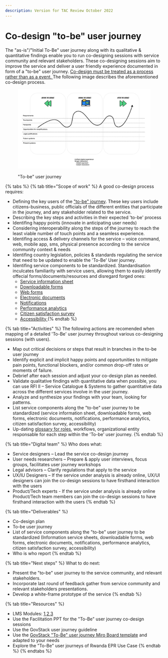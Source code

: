 ```yaml
---
description: Version for TAC Review October 2022
---
```


# Co-design "to-be" user journey

The "as-is"/"Initial To-Be" user journey along with its qualitative & quantitative findings enable you to run co-designing sessions with service community and relevant stakeholders. These co-designing sessions aim to improve the service and deliver a user friendly experience documented in form of a "to-be" user journey. [Co-design must be treated as a process rather than as a event. ](https://www.ncoss.org.au/wp-content/uploads/2017/06/Codesign-principles.pdf)The following image describes the aforementioned co-design process.



<figure><img src="../../.gitbook/assets/to be user journey.png" alt=""><figcaption><p>"To-be" user journey</p></figcaption></figure>

{% tabs %}
{% tab title="Scope of work" %}
A good co-design process requires:

* Defining the key users of the ["to-be" journey](../learning-and-exchange/artefacts.md#request-for-information-5-rfi-5).  These key users include citizens-business, public officials of the different entities that participate in the journey, and any stakeholder related to the service. &#x20;
* Describing the key steps and activities in their expected 'to-be' process &#x20;
* Identifing happy points (innovate in anticipating user needs)&#x20;
* Considering interoperability along the steps of the journey to reach the least viable number of touch points and a seamless experience. &#x20;
* Identifing access & delivery channels for the service – voice command, web, mobile app, sms, physical presence according to the service community context & needs &#x20;
* Identifing country legislation, policies & standards regulating the service that need to be updated to enable the 'To-Be' User journey.
* Identifing service components to be standardized. Standardisation inculcates familiarity with service users, allowing them to easily identify offecial forms/documents/resources and disregard forged ones:
  * [Service information sheet](https://govstack.gitbook.io/implementation-playbook/govstack-implementation-playbook/learning-and-exchange/artefacts#information-service-sheets)
  * [Downloadable forms](https://app.gitbook.com/o/pxmRWOPoaU8fUAbbcrus/s/zlgZ7XvqYnhGTNjlQo19/)
  * [Web forms](https://app.gitbook.com/o/pxmRWOPoaU8fUAbbcrus/s/zlgZ7XvqYnhGTNjlQo19/)
  * [Electronic documents](https://app.gitbook.com/o/pxmRWOPoaU8fUAbbcrus/s/zlgZ7XvqYnhGTNjlQo19/)
  * [Notifications](https://app.gitbook.com/o/pxmRWOPoaU8fUAbbcrus/s/zlgZ7XvqYnhGTNjlQo19/)
  * [Performance analytics](https://app.gitbook.com/o/pxmRWOPoaU8fUAbbcrus/s/zlgZ7XvqYnhGTNjlQo19/)
  * [Citizen satisfaction survey](https://app.gitbook.com/o/pxmRWOPoaU8fUAbbcrus/s/zlgZ7XvqYnhGTNjlQo19/)
  * [Accessibility ](https://app.gitbook.com/o/pxmRWOPoaU8fUAbbcrus/s/zlgZ7XvqYnhGTNjlQo19/)
{% endtab %}

{% tab title="Activities" %}
The following actions are recomended when mapping of a detailed 'To-Be' user journey throughout various co-designing sessions (with users).&#x20;

* Map out critical decisions or steps that result in branches in the to-be user journey&#x20;
* Identify explicit and implicit happy points and opportunities to mitigate pain points, functional blockers, and/or common drop-off rates or moments of failure.&#x20;
* Debrief after each session and adjust your co-design plan as needed.&#x20;
* Validate qualitative findings with quantitative data when possible, you can use RFI II – Service Catalogue & Systems to gather quantitative data across the different services involve in the user journey. &#x20;
* Analyze and synthesize your findings with your team, looking for patterns.&#x20;
* List service components along the "to-be" user journey to be standardized (service information sheet, downloadable forms, web forms, electronic documents, notifications, performance analytics, citizen satisfaction survey, accessibility)&#x20;
* Up-dating [glossary for roles](https://govstack.gitbook.io/implementation-playbook/govstack-implementation-playbook/annex/govstack-user-profiles-taxonomy), workflows, organizational entity responsable for each step within the 'To-be' user journey. &#x20;
{% endtab %}

{% tab title="Digital team" %}
Who does what:

* Service designers – Lead the service co-design journey&#x20;
* User needs researchers – Prepare & apply user interviews, focus groups, facilitates user journey workshops &#x20;
* Legal advisors – Clarify regulations that apply to the service &#x20;
* UX/IU Designers – If the service under analysis is already online, UX/UI designers can join the co-design sessions to have firsthand interaction with the users &#x20;
* Product/Tech experts  - If the service under analysis is already online  Product/Tech team members can join the co-design sessions to have firsthand interaction with the users &#x20;
{% endtab %}

{% tab title="Deliverables" %}
* Co-design plan &#x20;
* To-be user journey &#x20;
* List of service components along the "to-be" user journey to be standardized (Information service sheets, downloadable forms, web forms, electronic documents, notifications, performance analytics, citizen satisfaction survey, accessibility)&#x20;
* Who is who report &#x20;
{% endtab %}

{% tab title="Next steps" %}
What to do next:

* Present the "to-be" user journey to the service community, and relevant stakeholders. &#x20;
* Incorporate last round of feedback gather from service community and relevant stakeholders presentations. &#x20;
* Develop a white-frame prototype of the service &#x20;
{% endtab %}

{% tab title="Resources" %}
* LMS Modules: [1](../learning-and-exchange/govstack-learning-management-system/#awareness-building-and-expression-of-interest),[2](../learning-and-exchange/govstack-learning-management-system/#agreement-of-cooperation),[3](../learning-and-exchange/govstack-learning-management-system/#govstack-internal-kick-off) &#x20;
* Use the Facilitation PPT for the "To-Be" user journey co-design sessions &#x20;
* Use the GovStack user journey guideline &#x20;
* Use the [GovStack "To-Be" user journey Miro Board template](https://miro.com/app/board/uXjVPJNVyjg=/?share\_link\_id=546357928944) and adapted to your needs &#x20;
* Explore the "To-Be" user journeys of Rwanda EPR Use Case&#x20;
{% endtab %}
{% endtabs %}
